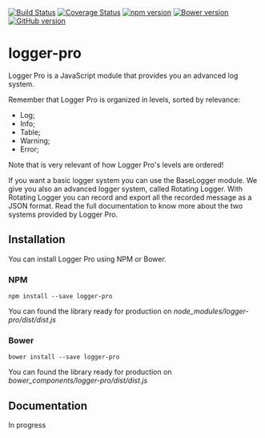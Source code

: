 [![Build Status](https://travis-ci.org/D-Mobilelab/logger-pro.svg?branch=master)](https://travis-ci.org/D-Mobilelab/barney)
[![Coverage Status](https://coveralls.io/repos/github/D-Mobilelab/logger-pro/badge.svg?branch=master)](https://coveralls.io/github/D-Mobilelab/logger-pro?branch=master)
[![npm version](https://badge.fury.io/js/logger-pro.svg)](https://badge.fury.io/js/logger-pro)
[![Bower version](https://badge.fury.io/bo/logger-pro.svg)](https://badge.fury.io/bo/logger-pro)
[![GitHub version](https://badge.fury.io/gh/D-Mobilelab%2Flogger-pro.svg)](https://badge.fury.io/gh/D-Mobilelab%2Flogger-pro)

# logger-pro

Logger Pro is a JavaScript module that provides you an advanced log system.

Remember that Logger Pro is organized in levels, sorted by relevance: 
 
- Log;
- Info;
- Table;
- Warning;
- Error;
 
Note that is very relevant of how Logger Pro's levels are ordered!

If you want a basic logger system you can use the BaseLogger module. We give you also an advanced logger system, called Rotating Logger. With Rotating Logger you can record and export all the recorded message as a JSON format. Read the full documentation to know more about the two systems provided by Logger Pro.

## Installation

You can install Logger Pro using NPM or Bower.

### NPM
```
npm install --save logger-pro
```
You can found the library ready for production on <i>node_modules/logger-pro/dist/dist.js</i>

### Bower
```
bower install --save logger-pro
```
You can found the library ready for production on <i>bower_components/logger-pro/dist/dist.js</i>

## Documentation

In progress
